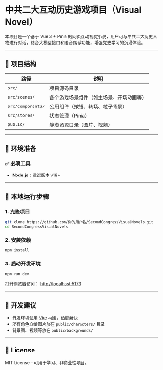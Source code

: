 # 中共二大互动历史游戏项目（Visual Novel）

本项目是一个基于 Vue 3 + Pinia 的网页互动视觉小说，用户可与中共二大历史人物进行对话，结合大模型接口和语音朗读功能，增强党史学习的沉浸体验。

---

## 📁 项目结构

| 路径              | 说明                      |
|------------------|---------------------------|
| `src/`           | 项目源码目录              |
| `src/scenes/`    | 各个游戏场景组件（如主场景、开场动画等） |
| `src/components/`| 公用组件（按钮、转场、粒子背景） |
| `src/stores/`    | 状态管理（Pinia）         |
| `public/`        | 静态资源目录（图片、视频） |

---

## 🧱 环境准备

### ✅ 必须工具

- **Node.js**：建议版本 v18+

---

## 🚀 本地运行步骤

### 1. 克隆项目

```bash
git clone https://github.com/你的用户名/SecondCongressVisualNovels.git
cd SecondCongressVisualNovels
```

### 2. 安装依赖

```bash
npm install
```

### 3. 启动开发环境

```bash
npm run dev
```

打开浏览器访问： [http://localhost:5173](http://localhost:5173)

---

## 🧪 开发建议

- 开发环境使用 [Vite](https://vitejs.dev/) 构建，热更新快
- 所有角色立绘图片放在 `public/characters/` 目录
- 背景图、视频等放在 `public/backgrounds/`
---

## 📝 License

MIT License - 可用于学习、非商业性项目。
